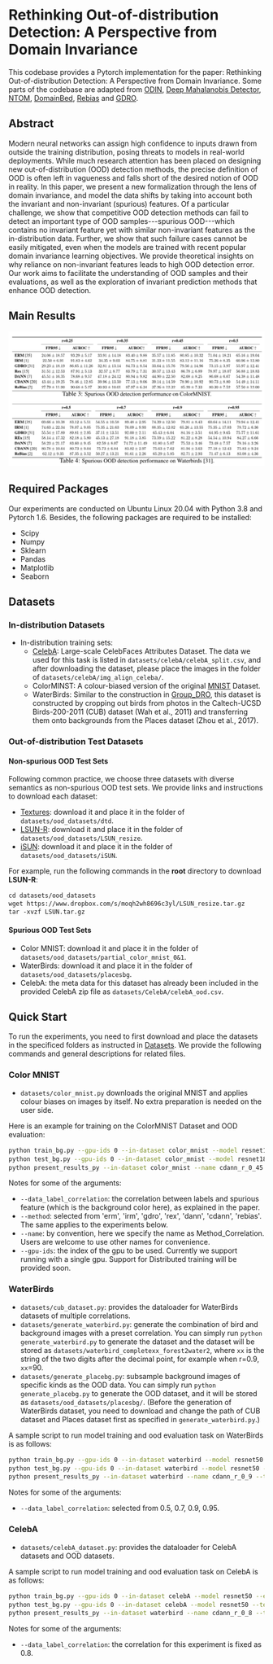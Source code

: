 
# Rethinking Out-of-distribution Detection: A Perspective from Domain Invariance
This codebase provides a Pytorch implementation for the paper: Rethinking Out-of-distribution Detection: A Perspective from Domain Invariance. Some parts of the codebase are adapted from [ODIN](https://github.com/facebookresearch/odin), [Deep Mahalanobis Detector](https://github.com/pokaxpoka/deep_Mahalanobis_detector), [NTOM](https://github.com/jfc43/informative-outlier-mining), [DomainBed](https://github.com/facebookresearch/DomainBed), [Rebias](https://github.com/clovaai/rebias) and [GDRO](https://github.com/kohpangwei/group_DRO).

## Abstract
Modern neural networks can assign high confidence to inputs drawn from outside the training distribution, posing threats to models in real-world deployments. While much research attention has been placed on designing new out-of-distribution (OOD) detection methods, the precise definition of OOD is often left in vagueness and falls short of the desired notion of OOD in reality. In this paper, we present a new formalization through the lens of domain invariance, and model the data shifts by taking into account both the invariant and non-invariant (spurious) features. Of a particular challenge, we show that competitive OOD detection methods can fail to detect an important type of OOD samples---spurious OOD---which contains no invariant feature yet with similar non-invariant features as the in-distribution data. Further, we show that such failure cases cannot be easily mitigated, even when the models are trained with recent popular domain invariance learning objectives. We provide theoretical insights on why reliance on non-invariant features leads to high OOD detection error. Our work aims to facilitate the understanding of OOD samples and their evaluations, as well as the exploration of invariant prediction methods that enhance OOD detection. 

## Main Results
![main](main.png)

## Required Packages
Our experiments are conducted on Ubuntu Linux 20.04 with Python 3.8 and Pytorch 1.6. Besides, the following packages are required to be installed:
* Scipy
* Numpy
* Sklearn
* Pandas
* Matplotlib
* Seaborn

## Datasets
### In-distribution Datasets

- In-distribution training sets:
  - [CelebA](http://mmlab.ie.cuhk.edu.hk/projects/CelebA.html): Large-scale CelebFaces Attributes Dataset. The data we used for this task is listed in `datasets/celebA/celebA_split.csv`, and after downloading the dataset, please place the images in the folder of `datasets/celebA/img_align_celeba/`. 
  - ColorMINST:  A colour-biased version of the original [MNIST](http://yann.lecun.com/exdb/mnist/) Dataset. 
  - WaterBirds:  Similar to the construction in [Group_DRO](https://github.com/kohpangwei/group_DRO), this dataset is constructed by cropping out birds from photos in the Caltech-UCSD Birds-200-2011 (CUB) dataset (Wah et al., 2011) and transferring them onto backgrounds from the Places dataset (Zhou et al., 2017).

### Out-of-distribution Test Datasets

####  Non-spurious OOD Test Sets

Following common practice, we choose three datasets with diverse semantics as non-spurious OOD test sets. We provide links and instructions to download each dataset:
* [Textures](https://www.robots.ox.ac.uk/~vgg/data/dtd/download/dtd-r1.0.1.tar.gz): download it and place it in the folder of `datasets/ood_datasets/dtd`.
* [LSUN-R](https://www.dropbox.com/s/moqh2wh8696c3yl/LSUN_resize.tar.gz): download it and place it in the folder of `datasets/ood_datasets/LSUN_resize`.
* [iSUN](https://www.dropbox.com/s/ssz7qxfqae0cca5/iSUN.tar.gz): download it and place it in the folder of `datasets/ood_datasets/iSUN`.

For example, run the following commands in the **root** directory to download **LSUN-R**:
```
cd datasets/ood_datasets
wget https://www.dropbox.com/s/moqh2wh8696c3yl/LSUN_resize.tar.gz
tar -xvzf LSUN.tar.gz
```

#### Spurious OOD Test Sets
* Color MNIST: download it and place it in the folder of `datasets/ood_datasets/partial_color_mnist_0&1`.
* WaterBirds: download it and place it in the folder of `datasets/ood_datasets/placesbg`.
* CelebA: the meta data for this dataset has already been included in the provided CelebA zip file as `datasets/CelebA/celebA_ood.csv`.


## Quick Start
To run the experiments, you need to first download and place the datasets in the specificed folders as instructed in [Datasets](#Datasets). We provide the following commands and general descriptions for related files.

### Color MNIST
* `datasets/color_mnist.py` downloads the original MNIST and applies colour biases on images by itself. No extra preparation is needed on the user side.

Here is an example for training on the ColorMNIST Dataset and OOD evaluation:
```bash
python train_bg.py --gpu-ids 0 --in-dataset color_mnist --model resnet18 --epochs 10 --save-epoch 10 --data_label_correlation 0.45 --domain-num 8 --method cdann --name cdann_r_0_45 --exp-name cdann_r_0_45_2021-05-31_10:59:55
python test_bg.py --gpu-ids 0 --in-dataset color_mnist --model resnet18 --test_epochs 10 --data_label_correlation 0.45 --method cdann --name cdann_r_0_45 --exp-name cdann_r_0_45_2021-05-31_10:59:55
python present_results_py --in-dataset color_mnist --name cdann_r_0_45 --test_epochs 10
```
Notes for some of the arguments:
* `--data_label_correlation`: the correlation between labels and spurious feature (which is the background color here), as explained in the paper.
* `--method`: selected from 'erm', 'irm', 'gdro', 'rex', 'dann', 'cdann', 'rebias'. The same applies to the experiments below.
* `--name`: by convention, here we specify the name as Method_Correlation. Users are welcome to use other names for convenience.
* `--gpu-ids`: the index of the gpu to be used. Currently we support running with a single gpu. Support for Distributed training will be provided soon.
### WaterBirds
* `datasets/cub_dataset.py`: provides the dataloader for WaterBirds datasets of multiple correlations.
* `datasets/generate_waterbird.py`: generate the combination of bird and background images with a preset correlation. You can simply run `python generate_waterbird.py` to generate the dataset and the dataset will be stored as `datasets/waterbird_completexx_forest2water2`, where `xx` is the string of the two digits after the decimal point, for example when r=0.9, `xx`=90.
* `datasets/generate_placebg.py`: subsample background images of specific kinds as the OOD data. You can simply run `python generate_placebg.py` to generate the OOD dataset, and it will be stored as `datasets/ood_datasets/placesbg/`.
(Before the generation of WaterBirds dataset, you need to download and change the path of CUB dataset and Places dataset first as specified in `generate_waterbird.py`.)

A sample script to run model training and ood evaluation task on WaterBirds is as follows:
```bash
python train_bg.py --gpu-ids 0 --in-dataset waterbird --model resnet50 --epochs 100 --save-epoch 50 --lr 0.00001 --weight-decay 0.05 --data_label_correlation 0.9 --domain-num 4 --method cdann --name cdann_r_0_9 --exp-name cdann_r_0_9_2021-05-31_10:59:55
python test_bg.py --gpu-ids 0 --in-dataset waterbird --model resnet50 --test_epochs 100 --data_label_correlation 0.9 --method cdann --name cdann_r_0_9 --exp-name cdann_r_0_9_2021-05-31_10:59:55
python present_results_py --in-dataset waterbird --name cdann_r_0_9 --test_epochs 100
```
Notes for some of the arguments:
* `--data_label_correlation`: selected from 0.5, 0.7, 0.9, 0.95.

### CelebA
* `datasets/celebA_dataset.py`: provides the dataloader for CelebA datasets and OOD datasets.

A sample script to run model training and ood evaluation task on CelebA is as follows:
```bash
python train_bg.py --gpu-ids 0 --in-dataset celebA --model resnet50 --epochs 50 --save-epoch 25 --lr 0.00001 --weight-decay 0.05 --data_label_correlation 0.8 --domain-num 4 --method cdann --name cdann_r_0_8 --exp-name cdann_r_0_8_2021-05-31_10:59:55
python test_bg.py --gpu-ids 0 --in-dataset celebA --model resnet50 --test_epochs 50 --data_label_correlation 0.8 --method cdann --name cdann_r_0_8 --exp-name cdann_r_0_8_2021-05-31_10:59:55
python present_results_py --in-dataset waterbird --name cdann_r_0_8 --test_epochs 50
```
Notes for some of the arguments:
* `--data_label_correlation`: the correlation for this experiment is fixed as 0.8.
